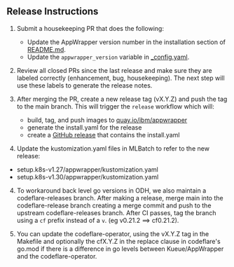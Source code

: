 ## Release Instructions

1. Submit a housekeeping PR that does the following:
   + Update the AppWrapper version number in the installation section of [README.md](../README.md#Installation).
   + Update the `appwrapper_version` variable in [_config.yaml](../site/_config.yaml).

2. Review all closed PRs since the last release and make sure they are labeled
   correctly (enhancement, bug, housekeeping).  The next step will use these labels
   to generate the release notes.

3. After merging the PR, create a new release tag (vX.Y.Z) and push the
tag to the main branch.  This will trigger the `release` workflow which
will:
   + build, tag, and push images to [quay.io/ibm/appwrapper](https://quay.io/repository/ibm/appwrapper)
   + generate the install.yaml for the release
   + create a [GitHub release](https://github.com/project-codeflare/appwrapper/releases) that contains the install.yaml

4. Update the kustomization.yaml files in MLBatch to refer to the new release:
  + setup.k8s-v1.27/appwrapper/kustomization.yaml
  + setup.k8s-v1.30/appwrapper/kustomization.yaml

4. To workaround back level go versions in ODH, we also maintain a
   codeflare-releases branch.  After making a release, merge main
   into the codeflare-release branch creating a merge commit and
   push to the upstream codeflare-releases branch. After CI passes,
   tag the branch using a `cf` prefix instead of a `v`. (eg v0.21.2 ==> cf0.21.2).

5. You can update the codeflare-operator, using the vX.Y.Z tag in the Makefile
   and optionally the cfX.Y.Z in the replace clause in codeflare's go.mod if there
   is a difference in go levels between Kueue/AppWrapper and the codeflare-operator.
